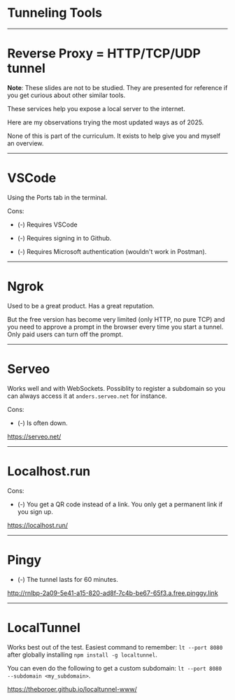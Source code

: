 
<div class="title-card">
    <h1>Tunneling Tools</h1>
</div>

---

# Reverse Proxy = HTTP/TCP/UDP tunnel 

**Note**: These slides are not to be studied. They are presented for reference if you get curious about other similar tools.

These services help you expose a local server to the internet.

Here are my observations trying the most updated ways as of 2025.

None of this is part of the curriculum. It exists to help give you and myself an overview. 

---

# VSCode

Using the Ports tab in the terminal.

Cons:

* (-) Requires VSCode

* (-) Requires signing in to Github. 

* (-) Requires Microsoft authentication (wouldn't work in Postman).

---

# Ngrok

Used to be a great product. Has a great reputation.

But the free version has become very limited (only HTTP, no pure TCP) and you need to approve a prompt in the browser every time you start a tunnel. Only paid users can turn off the prompt.

---

# Serveo

Works well and with WebSockets. Possiblity to register a subdomain so you can always access it at `anders.serveo.net` for instance.

Cons: 

* (-) Is often down.

https://serveo.net/


---

# Localhost.run

Cons:

* (-) You get a QR code instead of a link. You only get a permanent link if you sign up.

https://localhost.run/

---

# Pingy

* (-) The tunnel lasts for 60 minutes.

http://rnlbp-2a09-5e41-a15-820-ad8f-7c4b-be67-65f3.a.free.pinggy.link

---

# LocalTunnel

Works best out of the test. Easiest command to remember: `lt --port 8080` after globally installing `npm install -g localtunnel`.

You can even do the following to get a custom subdomain: `lt --port 8080 --subdomain <my_subdomain>`.

https://theboroer.github.io/localtunnel-www/


